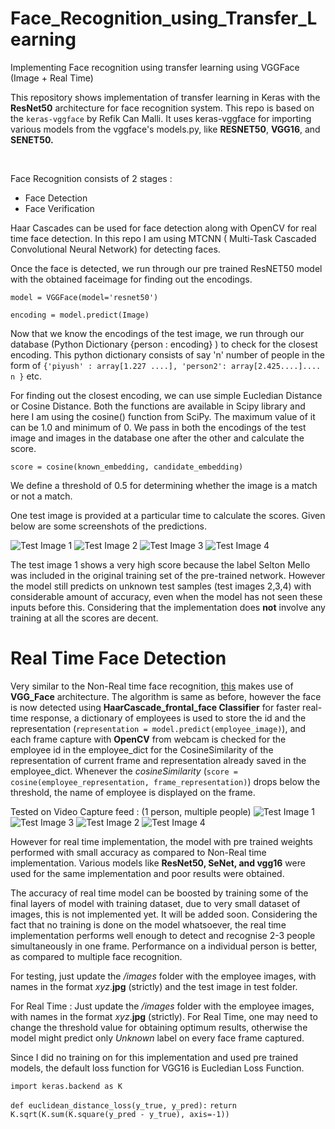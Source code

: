 # Face_Recognition_using_Transfer_Learning
Implementing Face recognition using transfer learning using VGGFace (Image + Real Time)

This repository shows implementation of transfer learning in Keras with the **ResNet50** architecture for face recognition system. This repo is based on the `keras-vggface` by Refik Can Malli. It uses keras-vggface for importing various models from the vggface's models.py, like **RESNET50**, **VGG16**, and **SENET50.** 

<br> 



Face Recognition consists of 2 stages : 
* Face Detection 
* Face Verification

Haar Cascades can be used for face detection along with OpenCV for real time face detection. In this repo I am using MTCNN ( Multi-Task Cascaded Convolutional Neural Network) for detecting faces. 

Once the face is detected, we run through our pre trained ResNET50 model with the obtained faceimage for finding out the encodings.

`model = VGGFace(model='resnet50')`

`encoding = model.predict(Image)`

Now that we know the encodings of the test image, we run through our database (Python Dictionary {person : encoding} ) to check for the closest encoding. This python dictionary consists of say 'n' number of people in the form of `{'piyush' : array[1.227 ....], 'person2': array[2.425....].... n }` etc.

For finding out the closest encoding, we can use simple Eucledian Distance or Cosine Distance. Both the functions are available in Scipy library and here I am using the cosine() function from SciPy. The maximum value of it can be 1.0 and minimum of 0. We pass in both the encodings of the test image and images in the database one after the other and calculate the score. 

`score = cosine(known_embedding, candidate_embedding)`

We define a threshold of 0.5 for determining whether the image is a match or not a match.

One test image is provided at a particular time to calculate the scores. Given below are some screenshots of the predictions.

![Test Image 1](https://github.com/knightowl2704/Face_Recognition_using_Transfer_Learning/blob/master/Screenshots/Screenshot%20(6).png)
![Test Image 2](https://github.com/knightowl2704/Face_Recognition_using_Transfer_Learning/blob/master/Screenshots/Screenshot%20(7).png)
![Test Image 3](https://github.com/knightowl2704/Face_Recognition_using_Transfer_Learning/blob/master/Screenshots/Screenshot%20(8).png)
![Test Image 4](https://github.com/knightowl2704/Face_Recognition_using_Transfer_Learning/blob/master/Screenshots/Screenshot%20(9).png)

The test image 1 shows a very high score because the label Selton Mello was included in the original training set of the pre-trained network. However the model still predicts on unknown test samples (test images 2,3,4) with considerable amount of accuracy, even when the model has not seen these inputs before this. Considering that the implementation does **not** involve any training at all the scores are decent.


<h1> Real Time Face Detection </h1>

Very similar to the Non-Real time face recognition, [this](https://github.com/knightowl2704/Face_Recognition_using_Transfer_Learning/blob/master/Real_time_implementation.py) makes use of **VGG_Face** architecture. The algorithm is same as before, however the face is now detected using **HaarCascade_frontal_face Classifier** for faster real-time response, a dictionary of employees is used to store the id and the representation (`representation = model.predict(employee_image)`), and each frame capture with **OpenCV** from webcam is checked for the employee id in the employee_dict for the CosineSimilarity of the representation of current frame and representation already saved in the employee_dict. Whenever the *cosineSimilarity* (`score = cosine(employee_representation, frame_representation)`) drops below the threshold, the name of employee is displayed on the frame. 

Tested on Video Capture feed : (1 person, multiple people)
![Test Image 1](https://github.com/knightowl2704/Face_Recognition_using_Transfer_Learning/blob/master/Screenshots/Screenshot%20(13).png)
![Test Image 3](https://github.com/knightowl2704/Face_Recognition_using_Transfer_Learning/blob/master/Screenshots/Screenshot%20(26).png)
![Test Image 2](https://github.com/knightowl2704/Face_Recognition_using_Transfer_Learning/blob/master/Screenshots/Screenshot%20(27).png)
![Test Image 4](https://github.com/knightowl2704/Face_Recognition_using_Transfer_Learning/blob/master/Screenshots/Screenshot%20(28).png)

However for real time implementation, the model with pre trained weights performed with small accuracy as compared to Non-Real time implementation. Various models like **ResNet50, SeNet, and vgg16** were used for the same implementation and poor results were obtained.

The accuracy of real time model can be boosted by training some of the final layers of model with training dataset, due to very small dataset of images, this is not implemented yet. It will be added soon. Considering the fact that no training is done on the model whatsoever, the real time implementation performs well enough to detect and recognise 2-3 people simultaneously in one frame. Performance on a individual person is better, as compared to multiple face recognition.

For testing, just update the */images* folder with the employee images, with names in the format *xyz*.**jpg** (strictly) and the test image in test folder. 

For Real Time : Just update the */images* folder with the employee images, with names in the format *xyz*.**jpg** (strictly).
For Real Time, one may need to change the threshold value for obtaining optimum results, otherwise the model might predict only *Unknown* label on every face frame captured.


Since I did no training on for this implementation and used pre trained models, the default loss function for VGG16 is Eucledian Loss Function. 

`import keras.backend as K`


`def euclidean_distance_loss(y_true, y_pred):`
    `return K.sqrt(K.sum(K.square(y_pred - y_true), axis=-1))`
    
